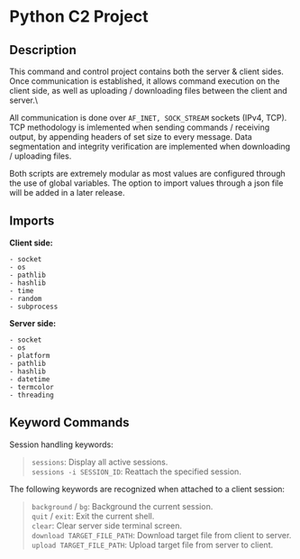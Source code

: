 # Python C2 Project

## Description

This command and control project contains both the server & client sides.
Once communication is established, it allows command execution on the client side,
as well as uploading / downloading files between the client and server.\

All communication is done over `AF_INET, SOCK_STREAM` sockets (IPv4, TCP).
TCP  methodology is imlemented when sending commands / receiving output, by appending headers of set size to every message.
Data segmentation and integrity verification are implemented when downloading / uploading files.

Both scripts are extremely modular as most values are configured through the use of global variables.
The option to import values through a json file will be added in a later release.

## Imports

**Client side:**

    - socket
    - os
    - pathlib
    - hashlib
    - time
    - random
    - subprocess

**Server side:**

    - socket
    - os
    - platform
    - pathlib
    - hashlib
    - datetime
    - termcolor
    - threading

## Keyword Commands

Session handling keywords:

> `sessions`: Display all active sessions.\
> `sessions -i SESSION_ID`: Reattach the specified session.

The following keywords are recognized when attached to a client session:

> `background` / `bg`: Background the current session.\
> `quit` / `exit`: Exit the current shell.\
> `clear`: Clear server side terminal screen.\
> `download TARGET_FILE_PATH`: Download target file from client to server.\
> `upload TARGET_FILE_PATH`: Upload target file from server to client.
